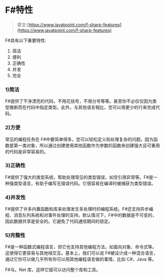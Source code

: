 # F#特性

> 原文:[https://www.javatpoint.com/f-sharp-features](https://www.javatpoint.com/f-sharp-features)

F#具有以下重要特性:

1.  简洁
2.  便利
3.  正确性
4.  并发
5.  完全

### 1)简洁

F#提供了干净漂亮的代码，不用花括号，不用分号等等。甚至你不必仅仅因为类型推断而在代码中指定类型。此外，与其他语言相比，您可以用更少的行来完成代码。

### 2)方便

常见的编程任务在 F#中要简单得多。您可以轻松定义和处理复杂的问题。因为函数是第一类对象，所以通过创建使用其他函数作为参数的函数来创建强大且可重用的代码是非常容易的。

### 3)正确性

F#提供了强大的类型系统，帮助处理常见的类型错误，如空引用异常等。F#是一种强类型语言，有助于编写无错误代码。它很容易在编译时被捕获为类型错误。

### 4)并发性

F#提供了许多内置函数和库来处理发生多处理时的编程系统。F#还支持异步编程、消息队列系统和对事件处理的支持。默认情况下，F#中的数据是不可变的，因此数据共享是安全的。它避免了代码通信期间的锁定。

### 5)完整性

F#是一种函数式编程语言，但它也支持其他编程方法，如面向对象、命令式等。这使得它更容易与其他域交互。基本上，我们可以说 F#被设计成一种混合语言，通过它你可以做几乎所有你可以用其他编程语言做的事情，比如 C#，Java 等。

F#与。Net 库，这样它就可以访问整个库和工具。